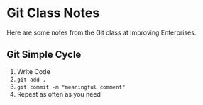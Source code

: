 # Git Class Notes

Here are some notes from the Git class at Improving Enterprises.

## Git Simple Cycle

1. Write Code
1. `git add .`
1. `git commit -m "meaningful comment"`
1. Repeat as often as you need
